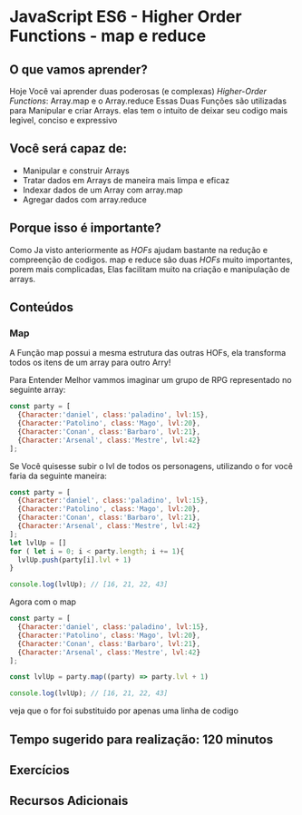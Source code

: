 # JavaScript ES6 - Higher Order Functions - map e reduce
## O que vamos aprender?
  Hoje Você vai aprender duas poderosas (e complexas) *Higher-Order Functions*: Array.map e o Array.reduce
  Essas Duas Funções são utilizadas para Manipular e criar Arrays. elas tem o intuito de deixar seu codigo mais legivel, conciso e expressivo

## Você será capaz de:
- Manipular e construir Arrays
- Tratar dados em Arrays de maneira mais limpa e eficaz
- Indexar dados de um Array com array.map
- Agregar dados com array.reduce

## Porque isso é importante?
  Como Ja visto anteriormente as *HOFs* ajudam bastante na redução e compreenção de codigos. map e reduce são duas *HOFs* muito importantes, porem mais complicadas, Elas facilitam muito na criação e manipulação de arrays.
## Conteúdos
### Map
A Função map possui a mesma estrutura das outras HOFs, ela transforma todos os itens de um array para outro Arry!

Para Entender Melhor vammos imaginar um grupo de RPG representado no seguinte array:
```js
const party = [
  {Character:'daniel', class:'paladino', lvl:15},
  {Character:'Patolino', class:'Mago', lvl:20},
  {Character:'Conan', class:'Barbaro', lvl:21},
  {Character:'Arsenal', class:'Mestre', lvl:42}
];
```

Se Você quisesse subir o lvl de todos os personagens, utilizando o for você faria da seguinte maneira:
```js
const party = [
  {Character:'daniel', class:'paladino', lvl:15},
  {Character:'Patolino', class:'Mago', lvl:20},
  {Character:'Conan', class:'Barbaro', lvl:21},
  {Character:'Arsenal', class:'Mestre', lvl:42}
];
let lvlUp = []
for ( let i = 0; i < party.length; i += 1){
  lvlUp.push(party[i].lvl + 1)
}

console.log(lvlUp); // [16, 21, 22, 43]
```

Agora com o map
```js
const party = [
  {Character:'daniel', class:'paladino', lvl:15},
  {Character:'Patolino', class:'Mago', lvl:20},
  {Character:'Conan', class:'Barbaro', lvl:21},
  {Character:'Arsenal', class:'Mestre', lvl:42}
];

const lvlUp = party.map((party) => party.lvl + 1)

console.log(lvlUp); // [16, 21, 22, 43]
```

veja que o for foi substituido por apenas uma linha de codigo

## Tempo sugerido para realização: 120 minutos
## __Exercícios__
## __Recursos Adicionais__

